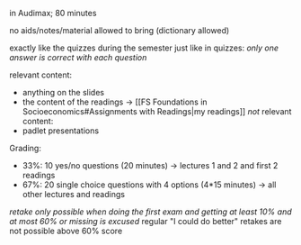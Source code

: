 in Audimax; 80 minutes

no aids/notes/material allowed to bring (dictionary allowed)

exactly like the quizzes during the semester
just like in quizzes: *only one answer is correct with each question*

relevant content:
- anything on the slides
- the content of the readings -> [[FS Foundations in Socioeconomics#Assignments with Readings|my readings]]
*not* relevant content:
- padlet presentations

Grading:
- 33%: 10 yes/no questions (20 minutes) -> lectures 1 and 2 and first 2 readings
- 67%: 20 single choice questions with 4 options (4\*15 minutes) -> all other lectures and readings 

*retake only possible when doing the first exam and getting at least 10% and at most 60% or missing is excused* 
regular "I could do better" retakes are not possible above 60% score
